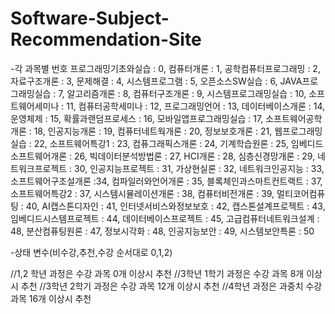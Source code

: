 # Software-Subject-Recommendation-Site
-각 과목별 번호
   프로그래밍기초와실습 : 0,
    컴퓨터개론 : 1,
    공학컴퓨터프로그래밍 : 2,
    자료구조개론 : 3,
    문제해결 : 4,
    시스템프로그램 : 5,
    오픈소스SW실습 : 6,
    JAVA프로그래밍실습 : 7,
    알고리즘개론 : 8,
    컴퓨터구조개론 : 9,
    시스템프로그래밍실습 : 10,
    소프트웨어세미나 : 11,
    컴퓨터공학세미나 : 12,
    프로그래밍언어 : 13,
    데이터베이스개론 : 14,
    운영체제 : 15,
    확률과랜덤프로세스 : 16,
    모바일앱프로그래밍실습 : 17,
    소프트웨어공학개론 : 18,
    인공지능개론 : 19,
    컴퓨터네트웍개론 : 20,
    정보보호개론 : 21,
    웹프로그래밍실습 : 22,
    소프트웨어특강1 : 23,
    컴퓨그래픽스개론 : 24,
    기계학습원론 : 25,
    임베디드소프트웨어개론 : 26,
    빅데이터분석방법론 :  27,
    HCI개론 : 28,
    심층신경망개론 : 29,
    네트워크프로젝트 : 30,
    인공지능프로젝트 : 31,
    가상현실론 : 32,
    네트워크인공지능 : 33,
    소프트웨어구조설개론 :34,
    컴파일러와언어개론 : 35,
    블록체인과스마트컨트랙트 : 37,
    소프트웨어특강2 : 37,
    시스템시뮬레이션개론 : 38,
    컴퓨터비전개론 : 39,
    멀티코어컴퓨팅 : 40,
    AI캡스톤디자인 : 41,
    인터넷서비스와정보보호 : 42,
    캡스톤설계프로젝트 : 43,
    임베디드시스템프로젝트 : 44,
    데이터베이스프로젝트 : 45,
    고급컴퓨터네트워크설계 : 48,
    분산컴퓨팅원론 : 47,
    정보시각화 : 48,
    인공지능보안 : 49,
    시스템보안특론 : 50

-상태 변수(비수강,추천,수강 순서대로 0,1,2)

//1,2 학년 과정은 수강 과목 0개 이상시 추천
//3학년 1학기 과정은 수강 과목 8개 이상시 추천
//3학년 2학기 과정은 수강 과목 12개 이상시 추천
//4학년 과정은 과중치 수강 과목 16개 이상시 추천
